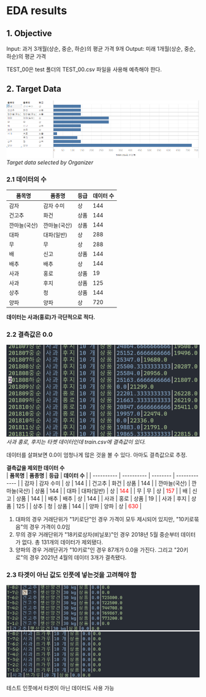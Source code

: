 # EDA results

## 1. Objective

Input: 과거 3개월(상순, 중순, 하순)의 평균 가격 9개
Output: 미래 1개월(상순, 중순, 하순)의 평균 가격

TEST_00은 test 폴더의 TEST_00.csv 파일을 사용해 예측해야 한다.

## 2. Target Data

![](./static/TargetData.png)</br>
*Target data selected by Organizer*

### 2.1 데이터의 수

| **품목명** | **품종명** | **등급** | **데이터 수** |
| ---------- | ---------- | -------- | ------------- |
| 감자 | 감자 수미 | 상 | 144 |
| 건고추 | 화건 | 상품 | 144 |
| 깐마늘(국산) | 깐마늘(국산) | 상품 | 144 |
| 대파 | 대파(일반) | 상 | 288 |
| 무 | 무 | 상 | 288 |
| 배 | 신고 | 상품 | 144 |
| 배추 | 배추 | 상 | 144 |
| 사과 | 홍로 | 상품 | 19 |
| 사과 | 후지 | 상품 | 125 |
| 상추 | 청 | 상품 | 144 |
| 양파 | 양파 | 상 | 720 |

**데이터는 사과(홍로)가 극단적으로 적다.**

### 2.2 결측값은 0.0

![](./static/AppleMissingValue.png)</br>
*사과 홍로, 후지는 타켓 데이터인데 train.csv에 결측값이 있다.*

데이터를 살펴보면 0.0이 엄청나게 많은 것을 볼 수 있다.
아마도 결측값으로 추정.

**결측값을 제외한 데이터 수**<br/>
| **품목명** | **품종명** | **등급** | **데이터 수** |
| ---------- | ---------- | -------- | ------------- |
| 감자 | 감자 수미 | 상 | 144 |
| 건고추 | 화건 | 상품 | 144 |
| 깐마늘(국산) | 깐마늘(국산) | 상품 | 144 |
| 대파 | 대파(일반) | 상 | <span style="color:red"> 144 </span> |
| 무 | 무 | 상 | <span style="color:red"> 157 </span> |
| 배 | 신고 | 상품 | 144 |
| 배추 | 배추 | 상 | 144 |
| 사과 | 홍로 | 상품 | 19 |
| 사과 | 후지 | 상품 | 125 |
| 상추 | 청 | 상품 | 144 |
| 양파 | 양파 | 상 | <span style="color:red"> 630 </span> |

1. 대파의 경우 거래단위가 "1키로단"인 경우 가격이 모두 제시되어 있지만, "10키로묶음"의 경우 가격이 0.0임
2. 무의 경우 거래단위가 "18키로상자(비닐포)"인 경우 2018년 5월 중순부터 데이터가 없다. 총 131개의 데이터가 제외됐다.
3. 양파의 경우 거래단귀가 "10키로"인 경우 87개가 0.0을 가진다. 그리고 "20키로"의 경우 2021년 4월의 데이터 3개가 결측됐다.

### 2.3 타겟이 아닌 값도 인풋에 넣는것을 고려해야 함

![](./static/unused01.png)
![](./static/unused02.png)

테스트 인풋에서 타겟이 아닌 데이터도 사용 가능
